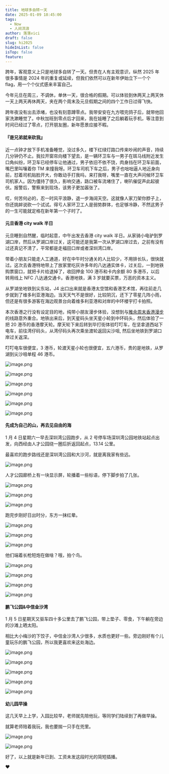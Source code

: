 ```yaml
---
title: 地球多自转一天
date: 2025-01-09 18:45:00
tags:
  - Now
  - 人间流浪
author: 落落vici
draft: false
slug: hi2025
hideInList: false
isTop: false
feature:
---
```

跨年，客观意义上只是地球多自转了一天。但贵在人有主观意识，纵然 2025 年很多事情是 2024 年的重复或延续，但我们依然可以在新年伊始立下一个个 flag，用一个个仪式感来丰富自己。

今年元旦在周三，不调休，单休一天，很合格的假期。可以体验到休两天上两天休一天上两天再休两天，夹在两个周末及元旦假期之间的四个工作日过得飞快。

跨年夜没有出去添堵，也没有刻意蹲零点。我带安安在九方喂完鸽子后，就带他回家洗漱睡觉了。中秋加班到零点后才回来，我在娃睡了之后躺着玩手机，等注意到时间已经过了零点，打开朋友圈，新年愿景应接不暇。

#### 『是兄弟就来砍我』
近一点钟才放下手机准备睡觉，没过多久，楼下红绿灯路口传来吵闹的声音，持续几分钟仍不止。我拉开窗帘向楼下望去，是一辆环卫车与一男子在斑马线附近发生口角纠纷，环卫车已经停车让他通过，男子依旧不依不饶，肉身挡在环卫车前面，嘴巴里叫嚷着你 TM 来撞我呀。环卫车司机下车之后，男子也咄咄逼人地近身向前，怼着司机贴脸开大，你敢动手打我吗，来打我呀，嘴里一直在大声问候环卫车司机家人。因为僵持了很久，影响交通，路口被车流堵住了，喇叭催促声此起彼伏。报警后，警察来到现场，该男子更加嚣张了。

哎，何苦何必的，忍一时风平浪静，退一步海阔天空。这就像人家刀架你脖子上，你还挑衅说砍一个试试。得亏人家环卫工人是弱势群体，也足够冷静，不然这男子的一生可能就定格在新年第一个子时了。

#### 元旦香港 city walk 半日
元旦睡到自然醒，临时起意，中午出发去香港 city walk 半日。从家骑小电驴到罗湖口岸，然后从罗湖口岸过关，这可能还是我第一次从罗湖口岸过去，之前有没有过还真记不清了，平常都是走福田口岸或者深圳湾口岸。

带着小朋友只能走人工通道，好在中午时分通关的人比较少，不用排长队，很快就过。这次去香港特地带上了放家里吃灰许多年的八达通实体卡，过关后，一到地铁购票窗口，就把卡片给退掉了，收回押金 100 港币和卡内余额 80 多港币，以后转用线上 NFC 八达通交通卡。香港地铁，满 3 岁就要买票，万恶的资本主义。

从罗湖坐地铁到尖东站，J4 出口出来就是香港太空馆和香港艺术馆，再往前走几步就到了维多利亚港海边。当天天气不是很好，比较阴沉，还下了零星几阵小雨，但还是有很多游客在海边观景台向着维多利亚港和对岸的中环楼宇打卡拍照。

本次香港之行没有设定目的地，纯带小朋友漫步体验，没想到与[雅余周末香港漫步]( https://yayu.net/4742.html )的线路意外重合。地铁出来后，到天星码头坐天星小轮到中环码头，然后体验了一把 20 港币的香港摩天轮。摩天轮下来后转到毕打街体验叮叮车，在坚拿道西站下电车，前往湾仔码头，从湾仔码头再次乘坐渡轮返回尖沙咀, 然后坐地铁到罗湖口岸过关返深。

叮叮电车很便宜，3 港币，轮渡天星小轮也很便宜，五六港币，贵的是地铁，从罗湖到尖沙咀单程 46 港币。

![image.png](https://img.hux.ink/image/2025/01/202501091515076.png)

![image.png](https://img.hux.ink/image/2025/01/202501091522535.png)

![image.png](https://img.hux.ink/image/2025/01/202501091523392.png)

![image.png](https://img.hux.ink/image/2025/01/202501091525613.png)

![image.png](https://img.hux.ink/image/2025/01/202501091527602.png)

![image.png](https://img.hux.ink/image/2025/01/202501091531684.png)

#### 先成为自己的山，再去见自由的海
1 月 4 日星期六一早去深圳湾公园跑步，从 2 号停车场深圳湾公园地铁站起点出发，向西经由人才公园绕一圈后折返回起点，13.14 公里。

最喜欢的跑步路线还是深圳湾公园和大沙河，就是离我家有些远。

![image.png](https://img.hux.ink/image/2025/01/202501091826155.png)


人才公园廊桥上有一块显示屏，轮播着一些标语，停下脚步拍了几张。

![image.png](https://img.hux.ink/image/2025/01/202501091823580.png)

![image.png](https://img.hux.ink/image/2025/01/202501091825822.png)

![image.png](https://img.hux.ink/image/2025/01/202501091825608.png)

跑完步刚好日出时分，东方一抹红晕。

![image.png](https://img.hux.ink/image/2025/01/202501091827277.png)

![image.png](https://img.hux.ink/image/2025/01/202501091827034.png)

![image.png](https://img.hux.ink/image/2025/01/202501091827192.png)

他们端着长枪短炮在做啥？哦，拍个鸟。

![image.png](https://img.hux.ink/image/2025/01/202501091829464.png)

![image.png](https://img.hux.ink/image/2025/01/202501091830788.png)

![image.png](https://img.hux.ink/image/2025/01/202501091830344.png)

![image.png](https://img.hux.ink/image/2025/01/202501091832468.png)

#### 鹏飞公园&中信金沙湾
1 月 5 日星期天又驱车四十多公里去了鹏飞公园，带上垫子、零食，下午躺在旁边的沙滩上晒太阳。

相比大小梅沙的下饺子，中信金沙湾人少很多，水质也更好一些。旁边刚好有个儿童玩乐的鹏飞公园，所以我更喜欢来这处海边。

![image.png](https://img.hux.ink/image/2025/01/202501091835638.png)

![image.png](https://img.hux.ink/image/2025/01/202501091836229.png)

![image.png](https://img.hux.ink/image/2025/01/202501091836795.png)

![image.png](https://img.hux.ink/image/2025/01/202501091836495.png)

![image.png](https://img.hux.ink/image/2025/01/202501091839726.png)

#### 幼儿园早操
这几天早上上学，入园比较早，老师就先陪他玩，等同学们陆续到了再做早操。

就算老师陪着我玩，我也要揣一只手在兜里。

![image.png](https://img.hux.ink/image/2025/01/202501091841873.png)

![image.png](https://img.hux.ink/image/2025/01/202501091853978.png)

好了，以上就是新年已到、工资未发这段时光的简短插播。

❤